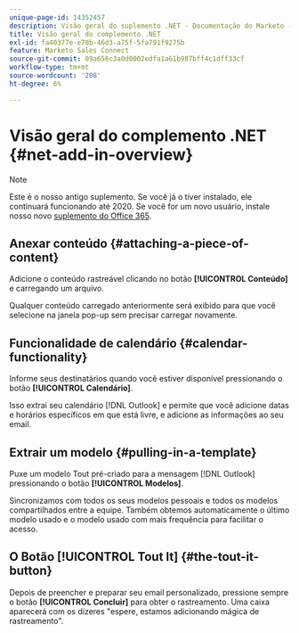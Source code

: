 ```yaml
---
unique-page-id: 14352457
description: Visão geral do suplemento .NET - Documentação do Marketo - Documentação do produto
title: Visão geral do complemento .NET
exl-id: fa40377e-e70b-46d3-a75f-5fa791f9275b
feature: Marketo Sales Connect
source-git-commit: 09a656c3a0d0002edfa1a61b987bff4c1dff33cf
workflow-type: tm+mt
source-wordcount: '208'
ht-degree: 6%

---
```


# Visão geral do complemento .NET {#net-add-in-overview}

>[!NOTE]
>
>Este é o nosso antigo suplemento. Se você já o tiver instalado, ele continuará funcionando até 2020. Se você for um novo usuário, instale nosso novo [suplemento do Office 365](https://s3.amazonaws.com/tout-user-store/outlook-mac/assets/install_tout_add-in_outlook_mac.pdf).

## Anexar conteúdo {#attaching-a-piece-of-content}

Adicione o conteúdo rastreável clicando no botão **[!UICONTROL Conteúdo]** e carregando um arquivo.

Qualquer conteúdo carregado anteriormente será exibido para que você selecione na janela pop-up sem precisar carregar novamente.

## Funcionalidade de calendário {#calendar-functionality}

Informe seus destinatários quando você estiver disponível pressionando o botão **[!UICONTROL Calendário]**.

Isso extrai seu calendário [!DNL Outlook] e permite que você adicione datas e horários específicos em que está livre, e adicione as informações ao seu email.

## Extrair um modelo {#pulling-in-a-template}

Puxe um modelo Tout pré-criado para a mensagem [!DNL Outlook] pressionando o botão **[!UICONTROL Modelos]**.

Sincronizamos com todos os seus modelos pessoais e todos os modelos compartilhados entre a equipe. Também obtemos automaticamente o último modelo usado e o modelo usado com mais frequência para facilitar o acesso.

## O Botão [!UICONTROL Tout It] {#the-tout-it-button}

Depois de preencher e preparar seu email personalizado, pressione sempre o botão **[!UICONTROL Concluir]** para obter o rastreamento. Uma caixa aparecerá com os dizeres &quot;espere, estamos adicionando mágica de rastreamento&quot;.
